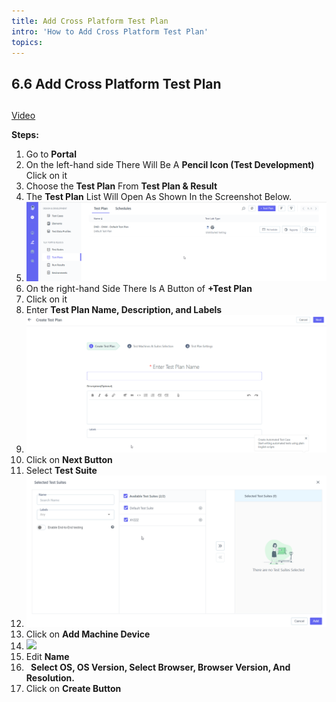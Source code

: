 ```yaml
---
title: Add Cross Platform Test Plan
intro: 'How to Add Cross Platform Test Plan'
topics:
---
```


## <a name="_a7qmrzz81nrq"></a>6.6 **Add Cross Platform Test Plan** 
##
<a name="_ep6va33o4qwu"></a>[Video](https://youtu.be/L5QzmwjtWxc)

**Steps:** 

1. Go to **Portal** 
2. On the left-hand side There Will Be A **Pencil Icon (Test Development)** Click on it 
3. Choose the **Test Plan** From **Test Plan & Result** 
4. The **Test Plan** List Will Open As Shown In the Screenshot Below.
5. ![](imgs/test-plan-list.png)
6. On the right-hand Side There Is A Button of **+Test Plan** 
7. Click on it 
8. Enter **Test Plan Name, Description, and Labels** 
9. ![](imgs/test-plan-createeeeeee.png)
10. Click on **Next Button** 
11. Select **Test Suite** 
12. ![](imgs/test-plan-test-suite.png)
13. Click on **Add Machine Device** 
14. ![](imgs/machine-device.png)
15. Edit **Name** 
16. ` `**Select OS, OS Version, Select Browser, Browser Version, And Resolution.**
17. Click on **Create Button** 